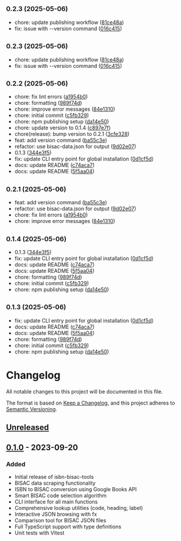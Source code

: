 ## <small>0.2.3 (2025-05-06)</small>

* chore: update publishing workflow ([81ce48a](https://github.com/yourusername/isbn-bisac-tools/commit/81ce48a))
* fix: issue with --version command ([016c415](https://github.com/yourusername/isbn-bisac-tools/commit/016c415))



## <small>0.2.3 (2025-05-06)</small>

* chore: update publishing workflow ([81ce48a](https://github.com/yourusername/isbn-bisac-tools/commit/81ce48a))
* fix: issue with --version command ([016c415](https://github.com/yourusername/isbn-bisac-tools/commit/016c415))



## <small>0.2.2 (2025-05-06)</small>

* chore: fix lint errors ([a1954b0](https://github.com/yourusername/isbn-bisac-tools/commit/a1954b0))
* chore: formatting ([989f74d](https://github.com/yourusername/isbn-bisac-tools/commit/989f74d))
* chore: improve error messages ([84e1310](https://github.com/yourusername/isbn-bisac-tools/commit/84e1310))
* chore: initial commit ([c5fb329](https://github.com/yourusername/isbn-bisac-tools/commit/c5fb329))
* chore: npm publishing setup ([da14e50](https://github.com/yourusername/isbn-bisac-tools/commit/da14e50))
* chore: update version to 0.1.4 ([c897e7f](https://github.com/yourusername/isbn-bisac-tools/commit/c897e7f))
* chore(release): bump version to 0.2.1 ([3cfe328](https://github.com/yourusername/isbn-bisac-tools/commit/3cfe328))
* feat: add version command ([ba55c3e](https://github.com/yourusername/isbn-bisac-tools/commit/ba55c3e))
* refactor: use bisac-data.json for output ([9d02e07](https://github.com/yourusername/isbn-bisac-tools/commit/9d02e07))
* 0.1.3 ([344e3f5](https://github.com/yourusername/isbn-bisac-tools/commit/344e3f5))
* fix: update CLI entry point for global installation ([0d1cf5d](https://github.com/yourusername/isbn-bisac-tools/commit/0d1cf5d))
* docs: update README ([c74aca7](https://github.com/yourusername/isbn-bisac-tools/commit/c74aca7))
* docs: update README ([5f5aa04](https://github.com/yourusername/isbn-bisac-tools/commit/5f5aa04))



## <small>0.2.1 (2025-05-06)</small>

* feat: add version command ([ba55c3e](https://github.com/yourusername/isbn-bisac-tools/commit/ba55c3e))
* refactor: use bisac-data.json for output ([9d02e07](https://github.com/yourusername/isbn-bisac-tools/commit/9d02e07))
* chore: fix lint errors ([a1954b0](https://github.com/yourusername/isbn-bisac-tools/commit/a1954b0))
* chore: improve error messages ([84e1310](https://github.com/yourusername/isbn-bisac-tools/commit/84e1310))

## <small>0.1.4 (2025-05-06)</small>

* 0.1.3 ([344e3f5](https://github.com/yourusername/isbn-bisac-tools/commit/344e3f5))
* fix: update CLI entry point for global installation ([0d1cf5d](https://github.com/yourusername/isbn-bisac-tools/commit/0d1cf5d))
* docs: update README ([c74aca7](https://github.com/yourusername/isbn-bisac-tools/commit/c74aca7))
* docs: update README ([5f5aa04](https://github.com/yourusername/isbn-bisac-tools/commit/5f5aa04))
* chore: formatting ([989f74d](https://github.com/yourusername/isbn-bisac-tools/commit/989f74d))
* chore: initial commit ([c5fb329](https://github.com/yourusername/isbn-bisac-tools/commit/c5fb329))
* chore: npm publishing setup ([da14e50](https://github.com/yourusername/isbn-bisac-tools/commit/da14e50))



## <small>0.1.3 (2025-05-06)</small>

* fix: update CLI entry point for global installation ([0d1cf5d](https://github.com/yourusername/isbn-bisac-tools/commit/0d1cf5d))
* docs: update README ([c74aca7](https://github.com/yourusername/isbn-bisac-tools/commit/c74aca7))
* docs: update README ([5f5aa04](https://github.com/yourusername/isbn-bisac-tools/commit/5f5aa04))
* chore: formatting ([989f74d](https://github.com/yourusername/isbn-bisac-tools/commit/989f74d))
* chore: initial commit ([c5fb329](https://github.com/yourusername/isbn-bisac-tools/commit/c5fb329))
* chore: npm publishing setup ([da14e50](https://github.com/yourusername/isbn-bisac-tools/commit/da14e50))



# Changelog

All notable changes to this project will be documented in this file.

The format is based on [Keep a Changelog](https://keepachangelog.com/en/1.0.0/),
and this project adheres to [Semantic Versioning](https://semver.org/spec/v2.0.0.html).

## [Unreleased]

## [0.1.0] - 2023-09-20

### Added
- Initial release of isbn-bisac-tools
- BISAC data scraping functionality
- ISBN to BISAC conversion using Google Books API
- Smart BISAC code selection algorithm
- CLI interface for all main functions
- Comprehensive lookup utilities (code, heading, label)
- Interactive JSON browsing with fx
- Comparison tool for BISAC JSON files
- Full TypeScript support with type definitions
- Unit tests with Vitest

[Unreleased]: https://github.com/yourusername/isbn-bisac-tools/compare/v0.1.0...HEAD
[0.1.0]: https://github.com/yourusername/isbn-bisac-tools/releases/tag/v0.1.0
